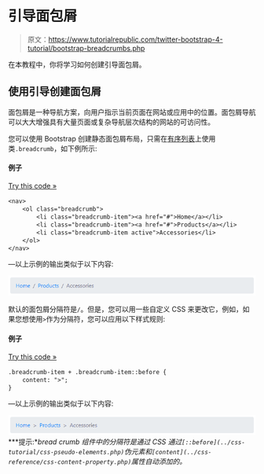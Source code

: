 # 引导面包屑

> 原文：<https://www.tutorialrepublic.com/twitter-bootstrap-4-tutorial/bootstrap-breadcrumbs.php>

在本教程中，你将学习如何创建引导面包屑。

## 使用引导创建面包屑

面包屑是一种导航方案，向用户指示当前页面在网站或应用中的位置。面包屑导航可以大大增强具有大量页面或复杂导航层次结构的网站的可访问性。

您可以使用 Bootstrap 创建静态面包屑布局，只需在[有序列表](../html-tutorial/html-lists.php)上使用类`.breadcrumb`，如下例所示:

#### 例子

[Try this code »](../codelab.php?topic=bootstrap-4&file=breadcrumb "Try this code using online Editor")

```
<nav>
    <ol class="breadcrumb">
        <li class="breadcrumb-item"><a href="#">Home</a></li>
        <li class="breadcrumb-item"><a href="#">Products</a></li>
        <li class="breadcrumb-item active">Accessories</li>
    </ol>
</nav>
```

—以上示例的输出类似于以下内容:

[![Bootstrap Breadcrumb](img/f88d26c2b0909e9c759095bb0199d803.png)](../codelab.php?topic=bootstrap-4&file=breadcrumb) 

默认的面包屑分隔符是`/`。但是，您可以用一些自定义 CSS 来更改它，例如，如果您想使用`>`作为分隔符，您可以应用以下样式规则:

#### 例子

[Try this code »](../codelab.php?topic=bootstrap-4&file=changing-breadcrumb-separator "Try this code using online Editor")

```
.breadcrumb-item + .breadcrumb-item::before {
    content: ">";
}
```

—以上示例的输出类似于以下内容:

[![Bootstrap Breadcrumb with Custom Separator](img/969785980247c162e1c764d5736f80a6.png)](../codelab.php?topic=bootstrap-4&file=changing-breadcrumb-separator)  ***提示:**bread crumb 组件中的分隔符是通过 CSS 通过`[::before](../css-tutorial/css-pseudo-elements.php)`伪元素和`[content](../css-reference/css-content-property.php)`属性自动添加的。*